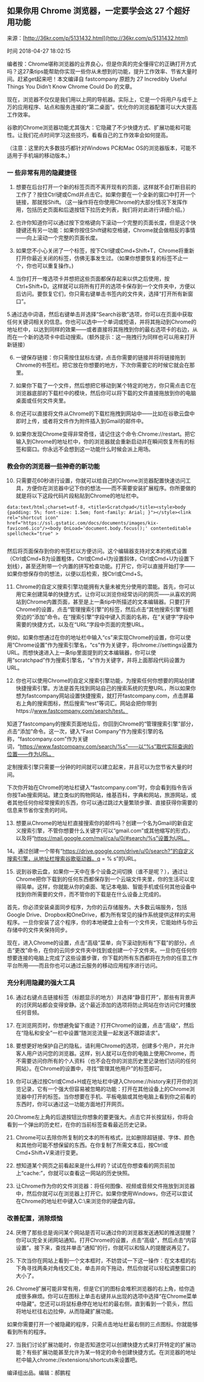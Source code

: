 ## 如果你用 Chrome 浏览器，一定要学会这 27 个超好用功能

来源：[http://36kr.com/p/5131432.html](http://36kr.com/p/5131432.html)

时间 2018-04-27 18:02:15


编者按：Chrome堪称浏览器的业界良心，但是你真的完全懂得它的正确打开方式吗？这27条tips能帮助你实现一些你从未想到的功能，提升工作效率、节省大量时间。赶紧get起来吧！本文编译自 fastcompany 原题为 27 Incredibly Useful Things You Didn’t Know Chrome Could Do 的文章。

现在，浏览器不仅仅是我们用以上网的导航器。实际上，它是一个将用户与成千上万的应用程序、站点和服务连接的“第二桌面”。优化你的浏览器配置可以大大提高工作效率。

谷歌的Chrome浏览器功能尤其强大：它隐藏了不少快捷方式、扩展功能和可能性。让我们花点时间学习这些技巧，看看自己的工作效率会如何提高。

（注意：这里的大多数技巧都针对Windows PC和Mac OS的浏览器版本，可能不适用于手机端的移动版本。）

  
### 一 些非常有用的隐藏捷径     

1. 想要在后台打开一个新的标签页而不离开现有的页面，这样就不会打断目前的工作了？按住Ctrl键或Cmd并点击它。如果你要在一个全新的窗口中打开一个链接，那就按Shift。（这一操作将在你使用Chrome的大部分情况下发挥作用，包括历史页面和后退按钮下拉历史列表，我们将对此进行详细介绍。）

2. 也许你知道你可以通过按下空格键向下滚动一个完整的页面长度，但是这个快捷键还有另一功能：如果你按住Shift键和空格键，Chrome就会做相反的事情——向上滚动一个完整的页面长度。

3. 如果您不小心关闭了一个标签，按下Ctrl键或Cmd+Shift+T，Chrome将重新打开你最近关闭的标签，仿佛无事发生过。（如果你想要恢复的标签不止一个，你也可以重复操作。)

4. 当你打开一堆选项卡并想把这些页面都保存起来以供之后使用，按Ctrl+Shift+D。这样就可以将所有打开的选项卡保存到一个文件夹中，方便以后访问。要恢复它们，你只需右键单击书签内的文件夹，选择“打开所有新窗口”。

5.通过选中词语，然后右键单击并选择“Search谷歌”选项，你可以在页面中获取任何关键词相关的信息。你也可以选中一个单词或短语，并将其拖动到Chrome的地址栏中，以达到同样的效果——或者直接将其拖拽到你的最右选项卡的右边，从而在一个新的选项卡中启动搜索。（额外提示：这一拖拽行为同样也可以用来打开新链接）

6. 一键保存链接：你只需按住鼠标左键，点击你需要的链接并将将链接拖到Chrome的书签栏。把它放在你想要的地方，下次你需要它的时候它就会在那里。

7. 如果你下载了一个文件，然后想把它移动到某个特定的地方，你只需点击它在浏览器底部的下载栏中的模块，然后你可以将下载的文件直接拖放到你的电脑桌面或任何文件夹里。

8. 你还可以直接将文件从Chrome的下载栏拖拽到网站中——比如在谷歌云盘中即时上传，或者将文件作为附件插入到Gmail的邮件中。

9. 如果你发现Chrome变得非常奇怪，请记住这个命令:Chrome://restart。把它输入到Chrome的地址栏中，你的浏览器就会重新启动并在瞬间恢复所有的标签和窗口。你永远不会想到这一功能什么时候会派上用场。

  
### 教会你的浏览器一些神奇的新功能

10. 只需要花60秒进行设置，你就可以给自己的Chrome浏览器配置快速访问工具，方便你在浏览器中记下你的想法——而不需要安装扩展程序。你所要做的就是将以下这段代码片段粘贴到Chrome的地址栏中。

```
data:text/html;charset=utf-8, <title>Scratchpad</title><style>body {padding: 5%; font-size: 1.5em; font-family: Arial; }"></style><link rel="shortcut icon" href="https://ssl.gstatic.com/docs/documents/images/kix-favicon6.ico"/><body OnLoad='document.body.focus();' contenteditable spellcheck="true" >


```

然后将页面保存到你的书签栏以方便访问。这个编辑器支持对文本的格式设置（Ctrl或Cmd+B为设置粗体，Ctrl或Cmd+I为设置斜体，Ctrl或Cmd+U为设置下划线），甚至还附带一个内置的拼写检查功能。打开它，你可以直接开始打字——如果你想保存你的想法，以便以后检索，按Ctrl或Cmd+S。

11. Chrome的自定义搜索引擎功能拥有大量未被充分使用的潜能。首先，你可以用它来创建简单的快捷方式，让你可以浏览你经常访问的网页——从喜欢的网站到Chrome内置页面，甚至是上一条tip中所描述的文本编辑器。只要打开Chrome的设置，点击“管理搜索引擎”的标签，然后点击“其他搜索引擎”标题旁边的“添加”命令。在“搜索引擎”字段中键入页面的名称，在“关键字”字段中需要的快捷方式，以及在“URL”字段中页面的完整URL。

例如，如果你想通过在你的地址栏中输入“cs”来实现Chrome的设置，你可以使用“Chrome设置”作为搜索引擎名，“cs”作为关键字，将chrome://settings设置为URL。而想快速进入上一条tip里面提到的文本编辑器，你可以使用“scratchpad”作为搜索引擎名，“s”作为关键字，并将上面那段代码设置为URL。

12. 你也可以使用Chrome的自定义搜索引擎功能，为搜索任何你想要的网站创建快捷搜索引擎。方法是首先找到网站自己的搜索系统的完整URL，所以如果你想为fastcompany网站设置快捷搜索，就打开fastcompany.com，点击屏幕右上角的搜索图标，然后搜索“test”等词汇。网站会把你带到https://www.fastcompany.com/search/test。

知道了fastcompany的搜索页面地址后，你回到Chrome的“管理搜索引擎”部分，点击“添加”命令。这一次，键入“Fast Company”作为搜索引擎的名称，“fastcompany.com”作为关键词，“https://www.fastcompany.com/search/%s”——以“%s”取代实际查询的位置——作为URL。

定制搜索引擎只需要一分钟的时间就可以建立起来，并且可以为您节省大量的时间。

下次你开始在Chrome的地址栏键入“fastcompany.com”时，你会看到指令告诉你按Tab搜索网站。建立类似的购物网站，维基百科，字典和网站，旅游网站，或者其他任何你经常搜索的东西，你可以通过跳过大量繁琐步骤、直接获得你需要的信息来节省你宝贵的时间。

13. 想要从Chrome的地址栏直接搜索你的邮件吗？创建一个名为Gmail的新自定义搜索引擎，不管你想要什么关键字(可以“gmail.com”或其他缩写的形式)，以及将“https://mail.google.com/mail/ca/u/0/#search/%s”设置为URL。

14。通过创建一个带有“https://drive.google.com/drive/u/0/search?”的自定义搜索引擎，从地址栏搜索谷歌驱动器。q = % s”的URL。

15. 说到谷歌云盘，如果你一天中在多个设备之间切换（谁不是呢？），通过让Chrome把你下载到的任何东西都保存到一个云端文件夹里，你的生活可以变得简单。这样，你就能从你的桌面、笔记本电脑、智能手机或任何其他设备中找到你所需要的文件，而不管你的下载是在什么设备上完成的。

首先，你必须安装桌面同步程序，为你的云存储服务。大多数云端服务，包括Google Drive、Dropbox和OneDrive，都为所有常见的操作系统提供这样的实用程序。一旦你安装了这个程序，你的本地硬盘上会有一个文件夹，它能始终与你云存储中的文件夹保持同步。

现在，进入Chrome的设置，点击“高级”菜单，向下滚动到标有“下载”的部分。点击“更改”命令，在你的云同步文件夹中找到或创建一个子文件夹。一旦你在任何你想要连接的电脑上完成了这些设置步骤，你下载的所有东西都将在为你的任意工作平台所用——而且你也可以通过云服务的移动应用程序进行访问。

  
### 充分利用隐藏的强大工具

16. 通过右键点击链接标签（标题显示的地方）并选择“静音打开”，那些有背景声的讨厌网站都会变得安静。这个最近添加的选项将防止网站在你访问它时播放任何音频。

17. 在浏览网页时，你想避免留下痕迹？打开Chrome的设置，点击“高级”，然后在“隐私和安全”一栏中设置“随浏览流量一起发送不跟踪请求”。

18. 要想更好地保护自己的隐私，请利用Chrome的选项，创建多个用户，并允许客人用户访问您的浏览器。这样，别人就可以在你的电脑上使用Chrome，而不需要访问你所有的个人资料（也不会在你的浏览历史里记录他们访问的任何网站）。在Chrome的设置中，寻找“管理其他用户”的标签即可。

19. 你可以通过按Ctrl或Cmd+H或在地址栏中键入Chrome://history来打开你的浏览记录，它有一个强大但容易被忽略的功能：打开在其他设备上的Chrome浏览器中打开的标签。当你想要在手机、平板电脑或其他电脑上看到你之前看的东西时，你可以通过这一功能方面地打开网页。

20.Chrome左上角的后退按钮比你想象的要更强大。点击它并长按鼠标，你将会看到一个弹出的历史栏，在你的当前标签查看最近历史记录。

21. Chrome可以去除你所复制的文本的所有格式，比如删除超链接、字体、颜色和其他你可能不想保留的东西。在你复制了所需文本后，按Ctrl或Cmd+Shift+V来进行变更。

22. 想知道某个网页之前看起来是什么样的？试试在你想查看的网页前加上“cache:”，你就可以查看这一网站的历史快照。

23. 让Chrome作为你的文件浏览器：将任何图像、视频或音频文件拖放到浏览器中，然后你就可以在浏览器上打开它。如果你使用Windows，你还可以尝试在Chrome的地址栏中键入C:\\来浏览你的硬盘内容。

  
### 改善配置，消除烦恼

24. 厌倦了那些总是询问某个网站是否可以通过你的浏览器发送通知的推送提醒？你可以完全关闭网站通知。打开Chrome的设置，点击“高级”，然后点击“内容设置”。接下来，查找并单击“通知”的行，你就可以和恼人的提醒说再见了。

25. 下次当你在网站上看到一个文本框时，不妨尝试一下这一操作：在文本框的右下角寻找两条对角线交汇处，单击并向下拖动，然后你就可以轻松调整窗口的大小了。

26. Chrome扩展可能非常有用，但是它们的图标会堆积浏览器的右上角，给你造成很多麻烦。你可以在图标上单击右键并从出现的选项中选择“在Chrome菜单中隐藏”。您还可以将鼠标悬停在地址栏的最右侧，直到看到一个箭头，然后将地址栏往右边拉伸，从而隐藏扩展功能。

如果你需要打开一个被隐藏的程序，只需点击地址栏最右侧的三点图标。你就能够看到所有的程序。

27. 当我们讨论扩展功能时，你是否知道您可以创建快捷方式来打开特定的扩展功能？有些扩展功能甚至允许为某一特定的命令创建快捷方式。在浏览器的地址栏中输入chrome://extensions/shortcuts来设置吧。

编译组出品。编辑：郝鹏程

  
